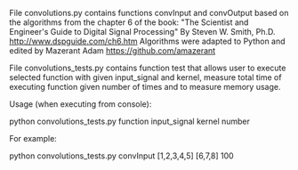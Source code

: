 File convolutions.py contains functions convInput and convOutput based on the algorithms from the chapter 6 of the book: "The Scientist and Engineer's Guide to Digital Signal Processing" By Steven W. Smith, Ph.D. http://www.dspguide.com/ch6.htm
Algorithms were adapted to Python and edited by Mazerant Adam https://github.com/amazerant

File convolutions_tests.py contains function test that allows user to execute selected function with given input_signal and kernel, measure total time of executing function given number of times and to measure memory usage.

Usage (when executing from console):

python convolutions_tests.py function input_signal kernel number

For example:

python convolutions_tests.py convInput [1,2,3,4,5] [6,7,8] 100

